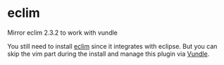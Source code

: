 eclim
=====

Mirror eclim 2.3.2 to work with vundle

You still need to install [eclim](http://eclim.org/install.html) since it integrates with eclipse. But you can skip the vim part during the install and manage this plugin via [Vundle](https://github.com/gmarik/vundle).
